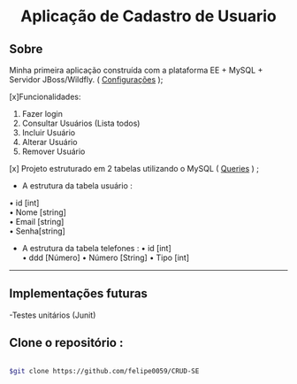 <h1 align="center"> Aplicação de Cadastro de Usuario</h1>

## Sobre
Minha primeira aplicação construída com a plataforma EE + MySQL + Servidor JBoss/Wildfly. ( [Configurações](https://github.com/felipe0059/CRUD-SE/tree/main/ServerConfigs) );

[x]Funcionalidades:

1. Fazer login  
2. Consultar Usuários (Lista todos)  
3. Incluir Usuário  
4. Alterar Usuário  
5. Remover Usuário  

[x] Projeto estruturado em 2 tabelas utilizando o MySQL ( [Queries](https://github.com/felipe0059/CRUD-SE/tree/main/Queries) ) ;

 - A estrutura da tabela usuário :

• id [int]  
• Nome [string]  
• Email [string]  
• Senha[string]  

- A estrutura da tabela telefones :
• id [int]  
• ddd [Número] 
• Número [String]
• Tipo [int]  

---
## Implementações futuras

-Testes unitários (Junit)


## Clone o repositório :

```bash

$git clone https://github.com/felipe0059/CRUD-SE

```

